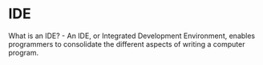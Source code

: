 # IDE
What is an IDE? - An IDE, or Integrated Development Environment, enables programmers to consolidate the different aspects of writing a computer program.

